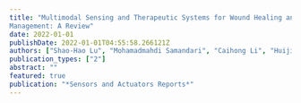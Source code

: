 ```yaml
---
title: "Multimodal Sensing and Therapeutic Systems for Wound Healing and
Management: A Review"
date: 2022-01-01
publishDate: 2022-01-01T04:55:58.266121Z
authors: ["Shao-Hao Lu", "Mohamadmahdi Samandari", "Caihong Li", "Huijie Li", "Dongjin Song","Yi Zhang","Ali Tamayol", "Xueju Wang"]
publication_types: ["2"]
abstract: ""
featured: true
publication: "*Sensors and Actuators Reports*"
---
```


